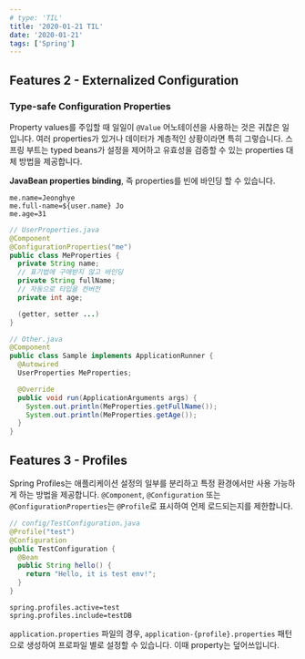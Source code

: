 ```yaml
---
# type: 'TIL'
title: '2020-01-21 TIL'
date: '2020-01-21'
tags: ['Spring']
---
```


## Features 2 - Externalized Configuration

### Type-safe Configuration Properties

Property values를 주입할 때 일일이 `@Value` 어노테이션을 사용하는 것은 귀찮은 일입니다. 여러 properties가 있거나 데이터가 계층적인 상황이라면 특히 그렇습니다. 스프링 부트는 typed beans가 설정을 제어하고 유효성을 검증할 수 있는 properties 대체 방법을 제공합니다.

**JavaBean properties binding**, 즉 properties를 빈에 바인딩 할 수 있습니다.

```properties
me.name=Jeonghye
me.full-name=${user.name} Jo
me.age=31
```

```java
// UserProperties.java
@Component
@ConfigurationProperties("me")
public class MeProperties {
  private String name;
  // 표기법에 구애받지 않고 바인딩
  private String fullName;
  // 자동으로 타입을 컨버전
  private int age;

  (getter, setter ...)
}

// Other.java
@Component
public class Sample implements ApplicationRunner {
  @Autowired
  UserProperties MeProperties;

  @Override
  public void run(ApplicationArguments args) {
    System.out.println(MeProperties.getFullName());
    System.out.println(MeProperties.getAge());
  }
}
```

## Features 3 - Profiles

Spring Profiles는 애플리케이션 설정의 일부를 분리하고 특정 환경에서만 사용 가능하게 하는 방법을 제공합니다. `@Component`, `@Configuration` 또는 `@ConfigurationProperties`는 `@Profile`로 표시하여 언제 로드되는지를 제한합니다.

```java
// config/TestConfiguration.java
@Profile("test")
@Configuration
public TestConfiguration {
  @Bean
  public String hello() {
    return "Hello, it is test env!";
  }
}
```

```properties
spring.profiles.active=test
spring.profiles.include=testDB
```

`application.properties` 파일의 경우, `application-{profile}.properties` 패턴으로 생성하여 프로파일 별로 설정할 수 있습니다. 이때 property는 덮어쓰입니다.
